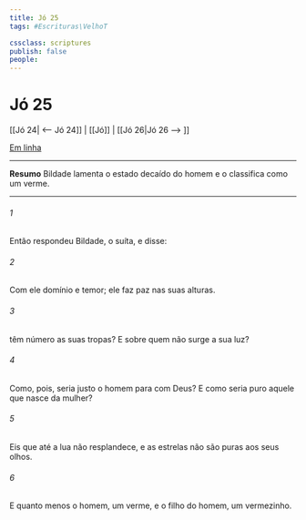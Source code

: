 ```yaml
---
title: Jó 25
tags: #Escrituras\VelhoT

cssclass: scriptures
publish: false
people:
---
```


# Jó 25
[[Jó 24| <-- Jó 24]] | [[Jó]] | [[Jó 26|Jó 26 --> ]]

[Em linha](https://churchofjesuschrist.org/study/scriptures/ot/job/25?lang=por)

---
__Resumo__
Bildade lamenta o estado decaído do homem e o classifica como um verme.

---
###### 1 
Então respondeu Bildade, o suíta, e disse:

###### 2 
Com ele  domínio e temor; ele faz paz nas suas alturas.

###### 3 
 têm número as suas tropas? E sobre quem não surge a sua luz?

###### 4 
Como, pois, seria justo o homem para com Deus? E como seria puro aquele que nasce da mulher?

###### 5 
Eis que até a lua não resplandece, e as estrelas não são puras aos seus olhos.

###### 6 
E quanto menos o homem,  um verme, e o filho do homem,  um vermezinho.

